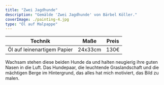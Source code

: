 ```yaml
---
title: "Zwei Jagdhunde"
description: "Gemälde 'Zwei Jagdhunde' von Bärbel Köller."
coverImage: ./painting-4.jpg
type: "Öl auf Malpappe"
---
```


| Technik                     | Maße    | Preis |
|-----------------------------|---------|-------|
| Öl auf leinenartigem Papier | 24x33cm | 130€  |


Wachsam stehen diese beiden Hunde da und halten neugierig ihre guten Nasen in die Luft. Das Hundepaar, die leuchtende Graslandschaft und die mächtigen Berge im Hintergrund, das alles hat mich motiviert, das Bild zu malen.